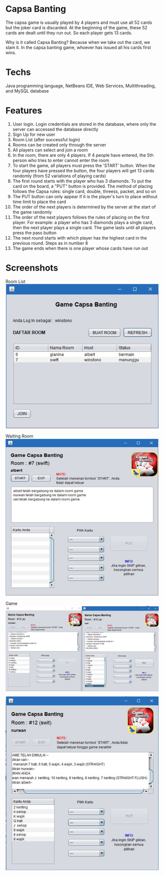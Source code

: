 # Capsa Banting

The capsa game is usually played by 4 players and must use all 52 cards but the joker card is discarded. At the beginning of the game, these 52 cards are dealt until they run out. So each player gets 13 cards. 

Why is it called Capsa Banting? Because when we take out the card, we slam it. In the capsa banting game, whoever has issued all his cards first wins.

# Techs
Java programming language, NetBeans IDE, Web Services, Multithreading, and MySQL database

# Features
1.	User login. Login credentials are stored in the database, where only the server can accessed the database directly
2.	Sign Up for new user
3. Room List (after successful login)
4. Rooms can be created only through the server
5. All players can select and join a room
6. In the room, there are only 4 players. If 4 people have entered, the 5th person who tries to enter cannot enter the room
7. To start the game, all players must press the 'START' button. When the four players have pressed the button, the four players will get 13 cards randomly (from 52 variations of playing cards)
8. The first round starts with the player who has 3 diamonds. To put the card on the board, a "PUT" button is provided. The method of placing follows the Capsa rules: single card, double, threess, packet, and so on
9. The PUT button can only appear if it is the player's turn to place without time limit to place the card
10. The order of the next players is determined by the server at the start of the game randomly
11. The order of the next players follows the rules of placing on the first player. For example: a player who has 3 diamonds plays a single card, then the next player plays a single card. The game lasts until all players press the pass button
12. The next round starts with which player has the highest card in the previous round. Steps as in number 8
13. The game ends when there is one player whose cards have run out

# Screenshots
Room List  
![Room List](https://github.com/vari-ang/Capsa-Banting/blob/master/screenshots/Rooms.png)

Waiting Room  
![Waiting Room](https://github.com/vari-ang/Capsa-Banting/blob/master/screenshots/Waiting%20Room.png)

Game
![Game](https://github.com/vari-ang/Capsa-Banting/blob/master/screenshots/Game%20-%201.png)

![Game](https://github.com/vari-ang/Capsa-Banting/blob/master/screenshots/Game%20-%202.png)
